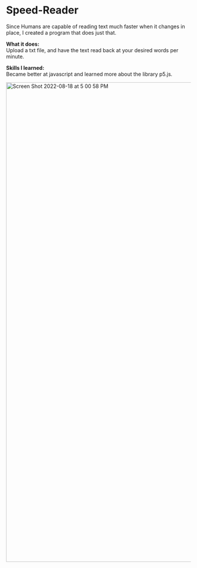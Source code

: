 # Speed-Reader
Since Humans are capable of reading text much faster when it changes in place, I created a program that does just that.

**What it does:** <br />
Upload a txt file, and have the text read back at your desired words per minute. 

**Skills I learned:** <br />
Became better at javascript and learned more about the library p5.js.

<img width="1309" alt="Screen Shot 2022-08-18 at 5 00 58 PM" src="https://user-images.githubusercontent.com/86805031/185494547-b122f431-f4e7-4be7-b0fb-19860e6c4ddd.png">

